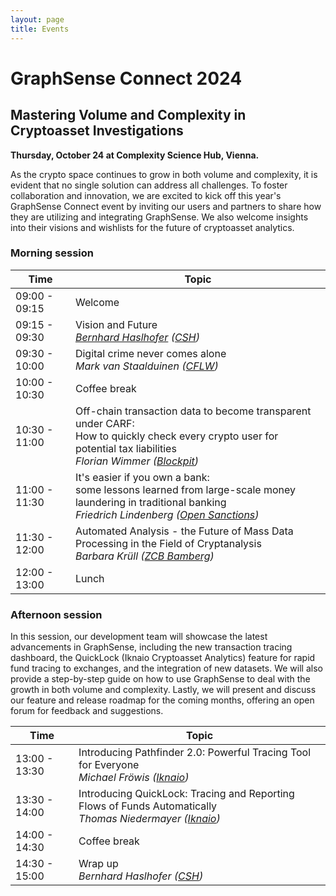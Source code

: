 ```yaml
---
layout: page
title: Events
---
```

# GraphSense Connect 2024
## Mastering Volume and Complexity in Cryptoasset Investigations

**Thursday, October 24 at Complexity Science Hub, Vienna.**

As the crypto space continues to grow in both volume and complexity, it is evident that no single solution can address all challenges. To foster collaboration and innovation, we are excited to kick off this year's GraphSense Connect event by inviting our users and partners to share how they are utilizing and integrating GraphSense. We also welcome insights into their visions and wishlists for the future of cryptoasset analytics.

### Morning session

<div class="table-wrapper" markdown="1">

| Time          | Topic                                                                     | 
|---------------|---------------------------------------------------------------------------|
| 09:00 - 09:15 | Welcome                                                                   |
| 09:15 - 09:30 | Vision and Future<br>*[Bernhard Haslhofer](https://bernhardhaslhofer.info/) (<a href="https://www.csh.ac.at/" target="_blank">CSH</a>)* |
| 09:30 - 10:00 | Digital crime never comes alone<br>*Mark van Staalduinen (<a href="https://cflw.com/" target="_blank">CFLW</a>)*        |
| 10:00 - 10:30 | Coffee break                                                              |
| 10:30 - 11:00 | Off-chain transaction data to become transparent under CARF:<br>How to quickly check every crypto user for potential tax liabilities<br>*Florian Wimmer (<a href="https://www.blockpit.io/" target="_blank">Blockpit</a>)*                                  |
| 11:00 - 11:30 | It's easier if you own a bank:<br>some lessons learned from large-scale money laundering in traditional banking<br>*Friedrich Lindenberg (<a href="https://www.opensanctions.org/" target="_blank">Open Sanctions</a>)* |
| 11:30 - 12:00 | Automated Analysis - the Future of Mass Data Processing in the Field of Cryptanalysis<br>*Barbara Krüll (<a href="https://www.justiz.bayern.de/gerichte-und-behoerden/generalstaatsanwaltschaft/bamberg/spezial_1.php" target="_blank">ZCB Bamberg</a>)*        |
| 12:00 - 13:00 | Lunch                                                       |

</div>


### Afternoon session 

In this session, our development team will showcase the latest advancements in GraphSense, including the new transaction tracing dashboard, the QuickLock (Iknaio Cryptoasset Analytics) feature for rapid fund tracing to exchanges, and the integration of new datasets. We will also provide a step-by-step guide on how to use GraphSense to deal with the growth in both volume and complexity. Lastly, we will present and discuss our feature and release roadmap for the coming months, offering an open forum for feedback and suggestions.


<div class="table-wrapper" markdown="1">



| Time          | Topic                                               |
|---------------|-----------------------------------------------------|
| 13:00 - 13:30 | Introducing Pathfinder 2.0: Powerful Tracing Tool for Everyone<br>*Michael Fröwis (<a href="https://www.ikna.io/" target="_blank">Iknaio</a>)*           | 
| 13:30 - 14:00 | Introducing QuickLock: Tracing and Reporting Flows of Funds Automatically<br>*Thomas Niedermayer (<a href="https://www.ikna.io/" target="_blank">Iknaio</a>)*     | 
| 14:00 - 14:30 | Coffee break                                        |
| 14:30 - 15:00 | Wrap up<br>*Bernhard Haslhofer (<a href="https://www.csh.ac.at/" target="_blank">CSH</a>)*                | 

</div>
